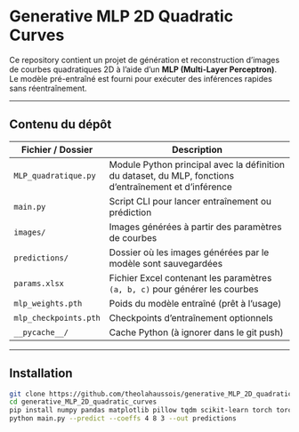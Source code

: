 #  Generative MLP 2D Quadratic Curves

Ce repository contient un projet de génération et reconstruction d’images de courbes quadratiques 2D à l’aide d’un **MLP (Multi-Layer Perceptron)**.  
Le modèle pré-entraîné est fourni pour exécuter des inférences rapides sans réentraînement.

---

##  Contenu du dépôt

| Fichier / Dossier | Description |
|------------------|-------------|
| `MLP_quadratique.py` | Module Python principal avec la définition du dataset, du MLP, fonctions d’entraînement et d’inférence |
| `main.py` | Script CLI pour lancer entraînement ou prédiction |
| `images/` | Images générées à partir des paramètres de courbes |
| `predictions/` | Dossier où les images générées par le modèle sont sauvegardées |
| `params.xlsx` | Fichier Excel contenant les paramètres `(a, b, c)` pour générer les courbes |
| `mlp_weights.pth` | Poids du modèle entraîné (prêt à l’usage) |
| `mlp_checkpoints.pth` | Checkpoints d’entraînement optionnels |
| `__pycache__/` | Cache Python (à ignorer dans le git push) |

---

##  Installation


```bash
git clone https://github.com/theolahaussois/generative_MLP_2D_quadratic_curves.git
cd generative_MLP_2D_quadratic_curves
pip install numpy pandas matplotlib pillow tqdm scikit-learn torch torchvision
python main.py --predict --coeffs 4 8 3 --out predictions
